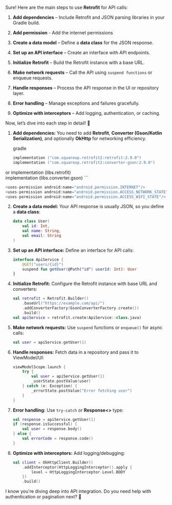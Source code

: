 
Sure! Here are the main steps to use **Retrofit** for API calls:

1. **Add dependencies** – Include Retrofit and JSON parsing libraries in your Gradle build.
2. **Add permission** - Add the internet permissions
    
3. **Create a data model** – Define a **data class** for the JSON response.
    
4. **Set up an API interface** – Create an interface with API endpoints.
    
5. **Initialize Retrofit** – Build the Retrofit instance with a base URL.
    
6. **Make network requests** – Call the API using `suspend functions` or enqueue requests.
    
7. **Handle responses** – Process the API response in the UI or repository layer.
    
8. **Error handling** – Manage exceptions and failures gracefully.
    
9. **Optimize with interceptors** – Add logging, authentication, or caching.



Now, let’s dive into each step in detail! 🚀

1. **Add dependencies:** You need to add **Retrofit**, **Converter (Gson/Kotlin Serialization)**, and optionally **OkHttp** for networking efficiency.
    
    gradle
    
    ```kotlin
    implementation ("com.squareup.retrofit2:retrofit:2.9.0")
    implementation ("com.squareup.retrofit2:converter-gson:2.9.0")

or
	implementation (libs.retrofit)  
	implementation (libs.converter.gson)
    ```

```kotlin
<uses-permission android:name="android.permission.INTERNET"/>
<uses-permission android:name="android.permission.ACCESS_NETWORK_STATE"/>
<uses-permission android:name="android.permission.ACCESS_WIFI_STATE"/>

```


2. **Create a data model:** Your API response is usually JSON, so you define a **data class**:
    
    
    
    ```kotlin
    data class User(
        val id: Int,
        val name: String,
        val email: String
    )
    ```
    
3. **Set up an API interface:** Define an interface for API calls:
    
    
    
    ```kotlin
    interface ApiService {
        @GET("users/{id}")
        suspend fun getUser(@Path("id") userId: Int): User
    }
    ```
    
4. **Initialize Retrofit:** Configure the Retrofit instance with base URL and converters:
    
    
    
    ```kotlin
    val retrofit = Retrofit.Builder()
        .baseUrl("https://example.com/api/")
        .addConverterFactory(GsonConverterFactory.create())
        .build()
    val apiService = retrofit.create(ApiService::class.java)
    ```
    
5. **Make network requests:** Use `suspend` functions or `enqueue()` for async calls:
    
    
    
    ```kotlin
    val user = apiService.getUser(1)
    ```
    
6. **Handle responses:** Fetch data in a repository and pass it to ViewModel/UI:
    
    
    
    ```kotlin
    viewModelScope.launch {
        try {
            val user = apiService.getUser(1)
            _userState.postValue(user)
        } catch (e: Exception) {
            _errorState.postValue("Error fetching user")
        }
    }
    ```
    
7. **Error handling:** Use `try-catch` or **Response<>** type:
    
    
    
    ```kotlin
    val response = apiService.getUser(1)
    if (response.isSuccessful) {
        val user = response.body()
    } else {
        val errorCode = response.code()
    }
    ```
    
8. **Optimize with interceptors:** Add logging/debugging:
    
    
    
    ```kotlin
    val client = OkHttpClient.Builder()
        .addInterceptor(HttpLoggingInterceptor().apply {
            level = HttpLoggingInterceptor.Level.BODY
        })
        .build()
    ```
    

I know you're diving deep into API integration. Do you need help with authentication or pagination next? 🚀